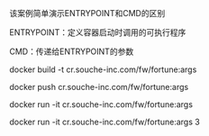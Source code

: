 该案例简单演示ENTRYPOINT和CMD的区别

ENTRYPOINT：定义容器启动时调用的可执行程序

CMD：传递给ENTRYPOINT的参数

docker build -t cr.souche-inc.com/fw/fortune:args

docker push cr.souche-inc.com/fw/fortune:args

docker run -it cr.souche-inc.com/fw/fortune:args

docker run -it cr.souche-inc.com/fw/fortune:args 3



